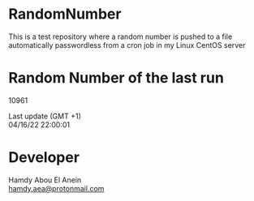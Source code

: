 # RandomNumber    
This is a test repository where a random number is pushed to a file automatically passwordless from a cron job in my Linux CentOS server    
# Random Number of the last run   
10961
      
Last update (GMT +1)    
04/16/22 22:00:01
# Developer    
Hamdy Abou El Anein   
hamdy.aea@protonmail.com
